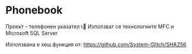 # Phonebook
Проект - телефонен указател 📞📖
Използват се технологиите MFC и Microsoft SQL Server


Използвана е хеш функция от:
https://github.com/System-Glitch/SHA256
